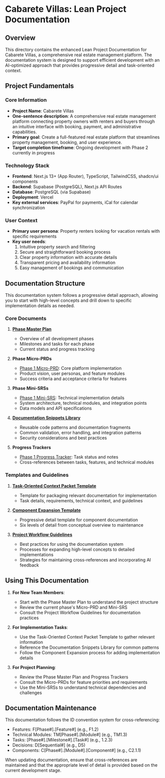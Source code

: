 # Cabarete Villas: Lean Project Documentation

## Overview

This directory contains the enhanced Lean Project Documentation for Cabarete Villas, a comprehensive real estate management platform. The documentation system is designed to support efficient development with an AI-optimized approach that provides progressive detail and task-oriented context.

## Project Fundamentals

### Core Information
- **Project Name**: Cabarete Villas
- **One-sentence description**: A comprehensive real estate management platform connecting property owners with renters and buyers through an intuitive interface with booking, payment, and administrative capabilities.
- **Primary goal**: Create a full-featured real estate platform that streamlines property management, booking, and user experience.
- **Target completion timeframe**: Ongoing development with Phase 2 currently in progress

### Technology Stack
- **Frontend**: Next.js 13+ (App Router), TypeScript, TailwindCSS, shadcn/ui components
- **Backend**: Supabase (PostgreSQL), Next.js API Routes
- **Database**: PostgreSQL (via Supabase)
- **Deployment**: Vercel
- **Key external services**: PayPal for payments, iCal for calendar synchronization

### User Context
- **Primary user persona**: Property renters looking for vacation rentals with specific requirements
- **Key user needs**:
  1. Intuitive property search and filtering
  2. Secure and straightforward booking process
  3. Clear property information with accurate details
  4. Transparent pricing and availability information
  5. Easy management of bookings and communication

## Documentation Structure

This documentation system follows a progressive detail approach, allowing you to start with high-level concepts and drill down to specific implementation details as needed.

### Core Documents

1. **[Phase Master Plan](./phase-master-plan.md)**
   - Overview of all development phases
   - Milestones and tasks for each phase
   - Current status and progress tracking

2. **Phase Micro-PRDs**
   - [Phase 1 Micro-PRD](./phase1-micro-prd.md): Core platform implementation
   - Product vision, user personas, and feature modules
   - Success criteria and acceptance criteria for features

3. **Phase Mini-SRSs**
   - [Phase 1 Mini-SRS](./phase1-mini-srs.md): Technical implementation details
   - System architecture, technical modules, and integration points
   - Data models and API specifications

4. **[Documentation Snippets Library](./documentation-snippets-library.md)**
   - Reusable code patterns and documentation fragments
   - Common validation, error handling, and integration patterns
   - Security considerations and best practices

5. **Progress Trackers**
   - [Phase 1 Progress Tracker](./phase1-progress-tracker.md): Task status and notes
   - Cross-references between tasks, features, and technical modules

### Templates and Guidelines

1. **[Task-Oriented Context Packet Template](./task-oriented-context-packet-template.md)**
   - Template for packaging relevant documentation for implementation
   - Task details, requirements, technical context, and guidelines

2. **[Component Expansion Template](./component-expansion-template.md)**
   - Progressive detail template for component documentation
   - Six levels of detail from conceptual overview to maintenance

3. **[Project Workflow Guidelines](./project-workflow-guidelines.md)**
   - Best practices for using the documentation system
   - Processes for expanding high-level concepts to detailed implementations
   - Strategies for maintaining cross-references and incorporating AI feedback

## Using This Documentation

1. **For New Team Members**:
   - Start with the Phase Master Plan to understand the project structure
   - Review the current phase's Micro-PRD and Mini-SRS
   - Consult the Project Workflow Guidelines for documentation practices

2. **For Implementation Tasks**:
   - Use the Task-Oriented Context Packet Template to gather relevant information
   - Reference the Documentation Snippets Library for common patterns
   - Follow the Component Expansion process for adding implementation details

3. **For Project Planning**:
   - Review the Phase Master Plan and Progress Trackers
   - Consult the Micro-PRDs for feature priorities and requirements
   - Use the Mini-SRSs to understand technical dependencies and challenges

## Documentation Maintenance

This documentation follows the ID convention system for cross-referencing:
- Features: F[Phase#].[Feature#] (e.g., F1.2)
- Technical Modules: TM[Phase#].[Module#] (e.g., TM1.3)
- Tasks: [Phase#].[Milestone#].[Task#] (e.g., 1.2.3)
- Decisions: D[Sequential#] (e.g., D5)
- Components: C[Phase#].[Module#].[Component#] (e.g., C2.1.1)

When updating documentation, ensure that cross-references are maintained and that the appropriate level of detail is provided based on the current development stage.